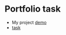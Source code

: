 # Portfolio task
  - My project [demo](https://rolling-scopes-school.github.io/seala11-JSFEPRESCHOOL/portfolio/)
  - [task](https://github.com/rolling-scopes-school/tasks/blob/master/tasks/portfolio/portfolio.md)
